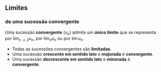 ## Limites
### de uma sucessão convergente
Uma sucessão **convergente** ($u_n$) admite um **único limite** que se representa por $\lim_{x \to 2} u_n$, por $\lim_n u_n$ ou por $\lim u_n$. 

- Todas as sucessões convergentes são **limitadas**.
- Uma sucessão **crescente em sentido lato** e **majorada** é **convergente**.
- Uma sucessão **decrescente em sentido lato** e **minorada** é **convergente**.